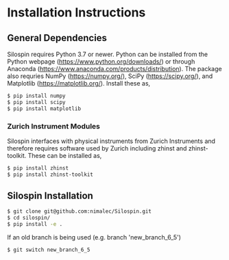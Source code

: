 # Installation Instructions  

## General Dependencies
Silospin requires Python 3.7 or newer. Python can be installed from the Python webpage (https://www.python.org/downloads/) or through Anaconda (https://www.anaconda.com/products/distribution). The package also requries NumPy (https://numpy.org/), SciPy (https://scipy.org/), and Matplotlib (https://matplotlib.org/). Install these as,

```bash
$ pip install numpy
$ pip install scipy
$ pip install matplotlib   
```
### Zurich Instrument Modules  

Silospin interfaces with physical instruments from Zurich Instruments and therefore requires software used by Zurich including zhinst and zhinst-toolkit. These can be installed as,

```bash
$ pip install zhinst
$ pip install zhinst-toolkit   
```

## Silospin Installation

```bash
$ git clone git@github.com:nimalec/Silospin.git  
$ cd silospin/
$ pip install -e .
```

If an old branch is being used (e.g. branch 'new_branch_6_5')
```bash
$ git switch new_branch_6_5  
```
